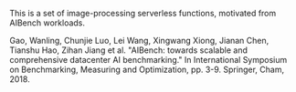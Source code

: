 This is a set of image-processing serverless functions, motivated from AIBench workloads.

Gao, Wanling, Chunjie Luo, Lei Wang, Xingwang Xiong, Jianan Chen, Tianshu Hao, Zihan Jiang et al. "AIBench: towards scalable and comprehensive datacenter AI benchmarking." In International Symposium on Benchmarking, Measuring and Optimization, pp. 3-9. Springer, Cham, 2018.